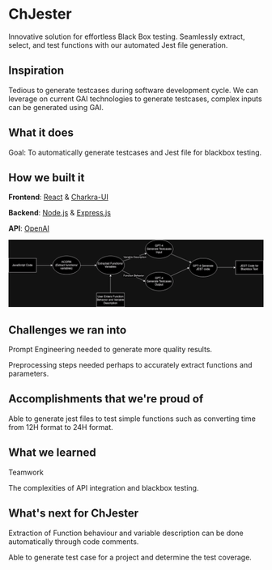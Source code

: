 # ChJester 

Innovative solution for effortless Black Box testing. Seamlessly extract, select, and test functions with our automated Jest file generation.

## Inspiration

Tedious to generate testcases during software development cycle. We can leverage on current GAI technologies to generate testcases, complex inputs can be generated using GAI.

## What it does

Goal: To automatically generate testcases and Jest file for blackbox testing.

## How we built it

**Frontend**: [React](https://react.dev/) & [Charkra-UI](https://chakra-ui.com/)

**Backend**: [Node.js](https://nodejs.org/en/) & [Express.js](https://expressjs.com/)

**API**: [OpenAI](https://openai.com/)

<p align="center">
   <img src="https://github.com/Pwspang/TechFester/blob/main/TechFester.png"/>
</p>


## Challenges we ran into

Prompt Engineering needed to generate more quality results.

Preprocessing steps needed perhaps to accurately extract functions and parameters.

## Accomplishments that we're proud of

Able to generate jest files to test simple functions such as converting time from 12H format to 24H format. 

## What we learned
Teamwork

The complexities of API integration and blackbox testing.

## What's next for ChJester

Extraction of Function behaviour and variable description can be done automatically through code comments.


Able to generate test case for a project and determine the test coverage.